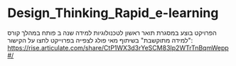 # Design_Thinking_Rapid_e-learning
הפרויקט בוצע במסגרת תואר ראשון לטכנולוגיות למידה שנה ב
פותח במהלך קורס "למידה מתוקשבת" בשיתוף מאי פולג
לצפייה בפרוייקט לחצו על הקישור:
https://rise.articulate.com/share/CtP1WX3d3rYeSCM83Ip2WTrTnBqmWepp#/ 
